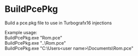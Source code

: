 # BuildPcePkg
Build a pce.pkg file to use in Turbografx16 injections

Example usage:  
BuildPcePkg.exe "Rom.pce"  
BuildPcePkg.exe "..\Rom.pce"  
BuildPcePkg.exe "C:\Users\<user name>\Documents\Rom.pce"  

